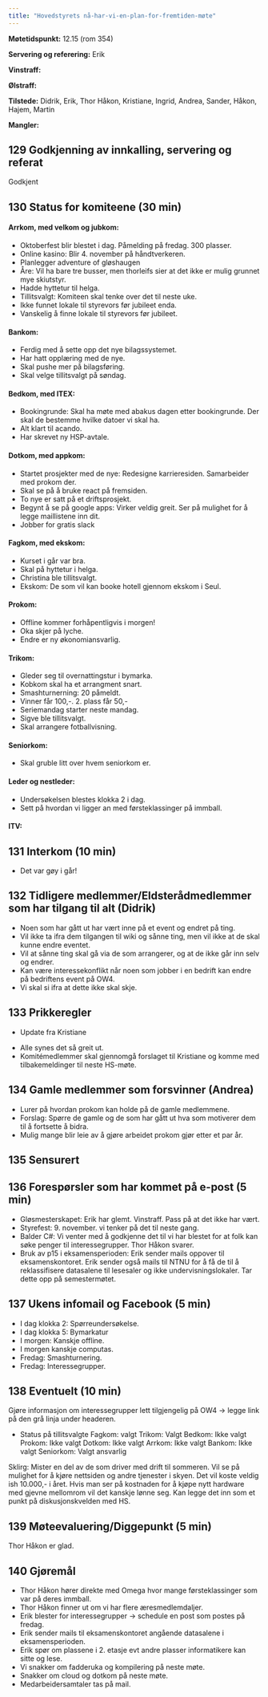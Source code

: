 ```yaml
---
title: "Hovedstyrets nå-har-vi-en-plan-for-fremtiden-møte"
---
```


**Møtetidspunkt:** 12.15 (rom 354)

**Servering og referering:** Erik

**Vinstraff:** 

**Ølstraff:**  

**Tilstede:** Didrik, Erik, Thor Håkon, Kristiane, Ingrid, Andrea, Sander, Håkon, Hajem, Martin

**Mangler:** 

## 129 Godkjenning av innkalling, servering og referat 
Godkjent

## 130 Status for komiteene (30 min)

#### Arrkom, med velkom og jubkom:
- Oktoberfest blir blestet i dag. Påmelding på fredag. 300 plasser. 
- Online kasino: Blir 4. november på håndtverkeren. 
- Planlegger adventure of gløshaugen
- Åre: Vil ha bare tre busser, men thorleifs sier at det ikke er mulig grunnet mye skiutstyr. 
- Hadde hyttetur til helga.
- Tillitsvalgt: Komiteen skal tenke over det til neste uke.
- Ikke funnet lokale til styrevors før jubileet enda. 
- Vanskelig å finne lokale til styrevors før jubileet. 

#### Bankom:  

- Ferdig med å sette opp det nye bilagssystemet. 
- Har hatt opplæring med de nye. 
- Skal pushe mer på bilagsføring. 
- Skal velge tillitsvalgt på søndag. 


#### Bedkom, med ITEX:  

- Bookingrunde: Skal ha møte med abakus dagen etter bookingrunde. Der skal de bestemme hvilke datoer vi skal ha. 
- Alt klart til acando. 
- Har skrevet ny HSP-avtale. 

#### Dotkom, med appkom:

- Startet prosjekter med de nye: Redesigne karrieresiden. Samarbeider med prokom der. 
- Skal se på å bruke react på fremsiden. 
- To nye er satt på et driftsprosjekt. 
- Begynt å se på google apps: Virker veldig greit. Ser på mulighet for å legge maillistene inn dit. 
- Jobber for gratis slack

#### Fagkom, med ekskom:  

- Kurset i går var bra.
- Skal på hyttetur i helga.
- Christina ble tillitsvalgt.
- Ekskom: De som vil kan booke hotell gjennom ekskom i Seul. 

#### Prokom:  

- Offline kommer forhåpentligvis i morgen!
- Oka skjer på lyche.
- Endre er ny økonomiansvarlig.


#### Trikom:  

- Gleder seg til overnattingstur i bymarka. 
- Kobkom skal ha et arrangment snart.
- Smashturnerning: 20 påmeldt.
- Vinner får 100,-. 2. plass får 50,-
- Seriemandag starter neste mandag.
- Sigve ble tillitsvalgt. 
- Skal arrangere fotballvisning. 

#### Seniorkom: 

- Skal gruble litt over hvem seniorkom er.

#### Leder og nestleder:  

- Undersøkelsen blestes klokka 2 i dag. 
- Sett på hvordan vi ligger an med førsteklassinger på immball. 


#### ITV: 


## 131 Interkom (10 min) 

- Det var gøy i går!

## 132 Tidligere medlemmer/Eldsterådmedlemmer som har tilgang til alt (Didrik)

- Noen som har gått ut har vært inne på et event og endret på ting.
- Vil ikke ta ifra dem tilgangen til wiki og sånne ting, men vil ikke at de skal kunne endre eventet. 
- Vil at sånne ting skal gå via de som arrangerer, og at de ikke går inn selv og endrer.
- Kan være interessekonflikt når noen som jobber i en bedrift kan endre på bedriftens event på OW4.
- Vi skal si ifra at dette ikke skal skje.

## 133 Prikkeregler

* Update fra Kristiane

- Alle synes det så greit ut. 
- Komitémedlemmer skal gjennomgå forslaget til Kristiane og komme med tilbakemeldinger til neste HS-møte. 

## 134 Gamle medlemmer som forsvinner (Andrea)

- Lurer på hvordan prokom kan holde på de gamle medlemmene. 
- Forslag: Spørre de gamle og de som har gått ut hva som motiverer dem til å fortsette å bidra. 
- Mulig mange blir leie av å gjøre arbeidet prokom gjør etter et par år. 

## 135 Sensurert

## 136 Forespørsler som har kommet på e-post (5 min) 

- Gløsmesterskapet: Erik har glemt. Vinstraff. Pass på at det ikke har vært.
- Styrefest: 9. november. vi tenker på det til neste gang.
- Balder C#: Vi venter med å godkjenne det til vi har blestet for at folk kan søke penger til interessegrupper. Thor Håkon svarer.
- Bruk av p15 i eksamensperioden: Erik sender mails oppover til eksamenskontoret. Erik sender også mails til NTNU for å få de til å reklassifisere datasalene til lesesaler og ikke undervisningslokaler. Tar dette opp på semestermøtet. 

## 137 Ukens infomail og Facebook (5 min)  

- I dag klokka 2: Spørreundersøkelse.
- I dag klokka 5: Bymarkatur
- I morgen: Kanskje offline.
- I morgen kanskje computas. 
- Fredag: Smashturnering.
- Fredag: Interessegrupper.

## 138 Eventuelt (10 min)

Gjøre informasjon om interessegrupper lett tilgjengelig på OW4 -> legge link på den grå linja under headeren. 

* Status på tillitsvalgte
Fagkom: valgt
Trikom: Valgt
Bedkom: Ikke valgt
Prokom: Ikke valgt
Dotkom: Ikke valgt
Arrkom: Ikke valgt
Bankom: Ikke valgt
Seniorkom: Valgt ansvarlig

Sklirg: Mister en del av de som driver med drift til sommeren. Vil se på mulighet for å kjøre nettsiden og andre tjenester i skyen. Det vil koste veldig ish 10.000,- i året. Hvis man ser på kostnaden for å kjøpe nytt hardware med gjevne mellomrom vil det kanskje lønne seg. 
Kan legge det inn som et punkt på diskusjonskvelden med HS.

## 139 Møteevaluering/Diggepunkt (5 min)

Thor Håkon er glad.

## 140 Gjøremål
- Thor Håkon hører direkte med Omega hvor mange førsteklassinger som var på deres immball. 
- Thor Håkon finner ut om vi har flere æresmedlemdaljer.
- Erik blester for interessegrupper -> schedule en post som postes på fredag.
- Erik sender mails til eksamenskontoret angående datasalene i eksamensperioden. 
- Erik spør om plassene i 2. etasje evt andre plasser informatikere kan sitte og lese. 
- Vi snakker om fadderuka og kompilering på neste møte.
- Snakker om cloud og dotkom på neste møte. 
- Medarbeidersamtaler tas på mail.